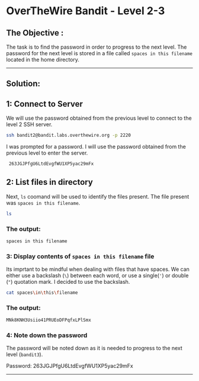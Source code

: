 # OverTheWire Bandit - Level 2-3

## The Objective :
The task is to find the password in order to progress to the next level. The password for the next level is stored in a file called `spaces in this filename` located in the home directory.

---

## Solution:

## 1: Connect to Server
We will use the password obtained from the previous level to connect to the level 2 SSH server.

```bash
ssh bandit2@bandit.labs.overthewire.org -p 2220
```

I was prompted for a password. I will use the password obtained from the previous level to enter the server.

```bash
 263JGJPfgU6LtdEvgfWU1XP5yac29mFx
```

## 2: List files in directory
Next, `ls` coomand will be used to identify the files present. The file present was `spaces in this filename`.

```bash
ls
```

### The output:

```bash
spaces in this filename
```

### 3: Display contents of `spaces in this filename` file
Its imprtant to be mindful when dealing with files that have spaces. We can either use a backslash (`\`) between each word, or use a single(`'`) or double (`"`) quotation mark. I decided to use the backslash.

```bash
cat spaces\in\this\filename
```

### The output:

```bash
MNk8KNH3Usiio41PRUEoDFPqfxLPlSmx
```

### 4: Note down the password 
The password will be noted down as it is needed to progress to the next level (`bandit3`).

Password: 263JGJPfgU6LtdEvgfWU1XP5yac29mFx 

---
